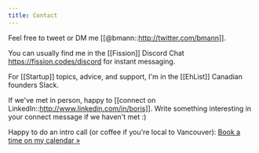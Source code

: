 ```yaml
---
title: Contact
---
```


Feel free to tweet or DM me [[@bmann::http://twitter.com/bmann]].

You can usually find me in the [[Fission]] Discord Chat https://fission.codes/discord for instant messaging.

For [[Startup]] topics, advice, and support, I'm in the [[EhList]] Canadian founders Slack.

If we've met in person, happy to [[connect on LinkedIn::http://www.linkedin.com/in/boris]]. Write something interesting in your connect message if we haven't met :)

Happy to do an intro call (or coffee if you're local to Vancouver): [Book a time on my calendar »](https://calendly.com/borismann/meeting)
